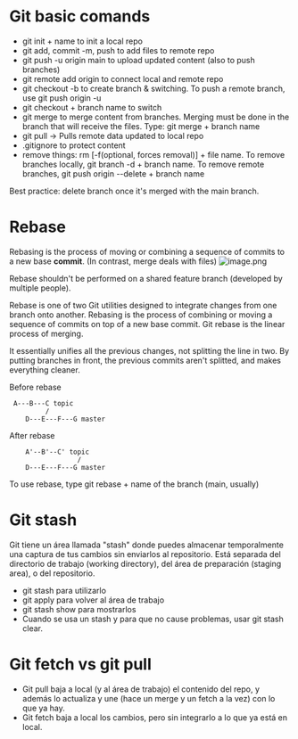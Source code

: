 # Git basic comands

* git init + name to init a local repo
* git add, commit -m, push to add files to remote repo
* git push -u origin main to upload updated content (also to push branches)
* git remote add origin <host-or-remoteURL> to connect local and remote repo
* git checkout -b to create branch & switching. To push a remote branch, use git push origin -u <branchname>
* git checkout + branch name to switch
* git merge to merge content from branches. Merging must be done in the branch that will receive the files. Type: git merge + branch name
* git pull -> Pulls remote data updated to local repo
* .gitignore to protect content
* remove things: rm [-f(optional, forces removal)] + file name. To remove branches locally, git branch -d + branch name. To remove remote branches, git push origin --delete + branch name

Best practice: delete branch once it's merged with the main branch.

# Rebase

Rebasing is the process of moving or combining a sequence of commits to a new base **commit**. (In contrast, merge deals with files)
![image.png](https://wac-cdn.atlassian.com/dam/jcr:4e576671-1b7f-43db-afb5-cf8db8df8e4a/01%20What%20is%20git%20rebase.svg?cdnVersion=1543)

Rebase shouldn't be performed on a shared feature branch (developed by multiple people).

Rebase is one of two Git utilities designed to integrate changes from one branch onto another. Rebasing is the process of combining or moving a sequence of commits on top of a new base commit. Git rebase is the linear process of merging.

It essentially unifies all the previous changes, not splitting the line in two. By putting branches in front, the previous commits aren't splitted, and makes everything cleaner.

Before rebase

```
 A---B---C topic
         /
    D---E---F---G master
```

After rebase
```
    A'--B'--C' topic
                 /
    D---E---F---G master
```
To use rebase, type git rebase + name of the branch (main, usually)

# Git stash

Git tiene un área llamada "stash" donde puedes almacenar temporalmente una captura de tus cambios sin enviarlos al repositorio. Está separada del directorio de trabajo (working directory), del área de preparación (staging area), o del repositorio.

* git stash para utilizarlo
* git apply para volver al área de trabajo
* git stash show para mostrarlos
* Cuando se usa un stash y para que no cause problemas, usar git stash clear.

# Git fetch vs git pull

* Git pull baja a local (y al área de trabajo) el contenido del repo, y además lo actualiza y une (hace un merge y un fetch a la vez) con lo que ya hay.
* Git fetch baja a local los cambios, pero sin integrarlo a lo que ya está en local.
